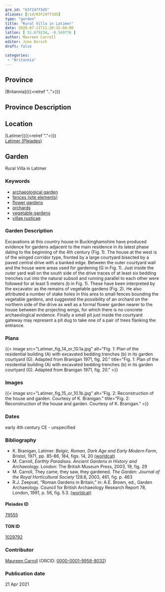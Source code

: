 ```yaml
---
gre_id: "63f24ff3d5"
aliases: [/id/63f24ff3d5]
type: "garden"
title: "Rural Villa in Latimer"
date: 2020-07-11T11:20:32-04:00
latlon: [ 51.679234, -0.549776 ]
author: Maureen Carroll
editor: June Dorsch
draft: false

categories:
 - "Britannia"
---
```


## Province

[Britannia]({{<relref "..">}})  

## Province Description


## Location

[Latimer]({{<relref ".">}}) \
[Latimer (Pleiades)](https://pleiades.stoa.org/places/79555)

<!--### Location Description-->

<!-- LEAVE THIS BLANK FOR NOW -->

<!--## Sublocation-->

<!--
[AREA WITHIN LOCATION, LIKE “PALATINE HILL”](GEOREFERENCE LINK)
A sublocation is any area larger than an individual garden, but located within a location. I would always try to include a link to a controlled vocabulary here if possible. This ID may well be different from the Garden ID, e.g., Pompeii versus a Garden in one of the houses which has its own Pleiades ID.
-->

<!--### Sublocation Description-->

<!-- DESCRIPTION -->

## Garden

Rural Villa in Latimer

### Keywords

- [archaeological garden](#)
- [fences (site elements)](http://vocab.getty.edu/page/aat/300005044)
- [flower gardens](http://vocab.getty.edu/page/aat/300008135)
- [orchards](http://vocab.getty.edu/page/aat/300008890)
- [vegetable gardens](http://vocab.getty.edu/page/aat/300008142)
- [villae rusticae](http://vocab.getty.edu/page/aat/300005518)

### Garden Description

Excavations at this country house in Buckinghamshire have produced evidence for gardens adjacent to the main residence in its latest phase dating to the beginning of the 4th century (Fig. 1). The house at the west is of the winged corridor type, fronted by a large courtyard bisected by a paved central drive with a banked edge. Between the outer courtyard wall and the house were areas used for gardening (G in Fig. 1). Just inside the outer yard wall on the south side of the drive traces of at least six bedding trenches cut into the natural subsoil and running parallel to each other were followed for at least 5 meters (b in Fig. 1). These have been interpreted by the excavator as the remains of vegetable gardens (Fig. 2). He also attributed a number of stake holes in this area to small fences bounding the vegetable gardens, and suggested the possibility of an orchard on the northern side of the drive as well as a formal flower garden nearer to the house between the projecting wings, for which there is no concrete archaeological evidence. Finally a small pit just inside the courtyard gateway may represent a pit dug to take one of a pair of trees flanking the entrance.

<!--
### Maps
-->

### Plans

{{< image src="Latimer_fig_14_or_10.1a.jpg" alt="Fig. 1: Plan of the residential building (A) with excavated bedding trenches (b) in its garden courtyard (G). Adapted from Branigan 1971, fig. 20." title="Fig. 1: Plan of the residential building (A) with excavated bedding trenches (b) in its garden courtyard (G). Adapted from Branigan 1971, fig. 20." >}}

### Images

{{< image src="Latimer_fig_15_or_10.1b.jpg" alt="Fig. 2: Reconstruction of the house and garden. Courtesy of K. Branigan." title="Fig. 2: Reconstruction of the house and garden. Courtesy of K. Branigan." >}}

### Dates

early 4th century CE - unspecified

### Bibliography

*  K. Branigan, Latimer. *Belgic, Roman, Dark Age and Early Modern Farm*, Bristol, 1971, pp. 85-86, 184, figs. 14, 20 [(worldcat)](http://www.worldcat.org/oclc/462254320)
* M. Carroll, *Earthly Paradises. Ancient Gardens in History and Archaeology.* London: The British Museum Press, 2003, 19, fig. 29
* M. Carroll, They came, they saw, they gardened. *The Garden: Journal of the Royal Horticultural Society* 128.6, 2003, 461, fig. p. 463
* R.J. Zeepvat, “Roman Gardens in Britain,” in: A.E. Brown, ed., Garden Archaeology. Council for British Archaeology Research Report 78, London, 1991, p. 56, fig. 5.3. [(worldcat)](http://www.worldcat.org/oclc/246578144)

<!--#### Periodo ID-->

<!-- [PERIODO_ID](https://pleiades.stoa.org/places/PLEIADES_ID) -->

#### Pleiades ID

[79555](https://pleiades.stoa.org/places/79555)

#### TGN ID

[1029792](http://vocab.getty.edu/page/tgn/1029792)

### Contributor

[Maureen Carroll](https://www.sheffield.ac.uk/archaeology/our-people/academic-staff/maureen-carroll) (ORCID: [0000-0001-9958-8032](https://orcid.org/0000-0001-9958-8032))

### Publication date


21 Apr 2021

<!--### Related articles-->

<!-- Links to other related articles. Leave blank for now -->
